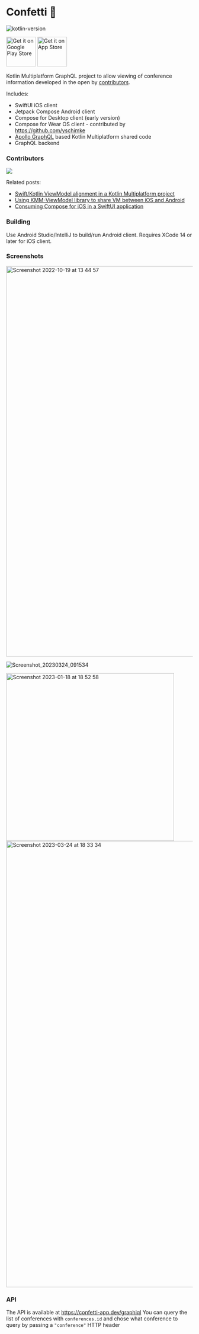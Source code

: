 # Confetti 🎊

![kotlin-version](https://img.shields.io/badge/kotlin-1.8.20-orange)

[<img src="https://upload.wikimedia.org/wikipedia/commons/7/78/Google_Play_Store_badge_EN.svg"
     alt="Get it on Google Play Store"
     height="80">](https://play.google.com/store/apps/details?id=dev.johnoreilly.confetti)
[<img src="https://developer.apple.com/assets/elements/badges/download-on-the-app-store.svg"
     alt="Get it on App Store"
   height="80">](https://apps.apple.com/us/app/confetti/id1660211390)


Kotlin Multiplatform GraphQL project to allow viewing of conference information developed in the open by [contributors](https://github.com/joreilly/Confetti/graphs/contributors).

Includes:

- SwiftUI iOS client
- Jetpack Compose Android client
- Compose for Desktop client (early version)
- Compose for Wear OS client - contributed by https://github.com/yschimke
- [Apollo GraphQL](https://github.com/apollographql/apollo-kotlin) based Kotlin Multiplatform shared code
- GraphQL backend


### Contributors

<a href="https://github.com/joreilly/Confetti/graphs/contributors">
  <img src="https://contrib.rocks/image?repo=joreilly/Confetti" />
</a>


Related posts:
* [Swift/Kotlin ViewModel alignment in a Kotlin Multiplatform project](https://johnoreilly.dev/posts/swift-kotlin-viewmodel-kmm-comparison/)
* [Using KMM-ViewModel library to share VM between iOS and Android](https://johnoreilly.dev/posts/kmm-viewmodel/)
* [Consuming Compose for iOS in a SwiftUI application](https://johnoreilly.dev/posts/swiftui-compose-ios/)


### Building
Use Android Studio/IntelliJ to build/run Android client.
Requires XCode 14 or later for iOS client.

### Screenshots 

<img width="1054" alt="Screenshot 2022-10-19 at 13 44 57" src="https://user-images.githubusercontent.com/6302/196694566-20a8edc0-a120-4305-8ff2-d18d543f47a2.png">


![Screenshot_20230324_091534](https://user-images.githubusercontent.com/6302/227476725-edd577f5-2abd-4660-a777-decef84fbb9b.png)


<img width="453" alt="Screenshot 2023-01-18 at 18 52 58" src="https://user-images.githubusercontent.com/6302/213269228-50154ff5-a1c1-4da6-be26-1c4a1bf20337.png">


<img width="1205" alt="Screenshot 2023-03-24 at 18 33 34" src="https://user-images.githubusercontent.com/6302/227615364-dd349253-483b-45a6-9090-cc8b932bef1f.png">

### API

The API is available at https://confetti-app.dev/graphiql
You can query the list of conferences with `conferences.id` and chose what conference to query by passing a `"conference"` HTTP header 


